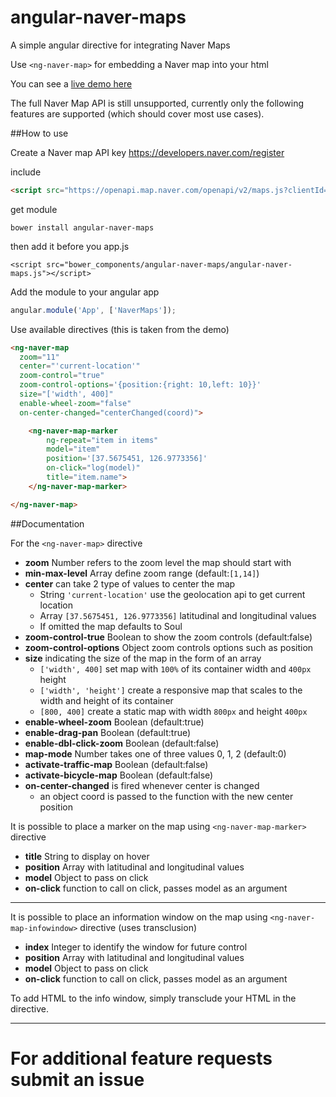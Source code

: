 # angular-naver-maps

A simple angular directive for integrating Naver Maps

Use `<ng-naver-map>` for embedding a Naver map into your html

You can see a [live demo here](https://dreidev.github.io/angular-naver-maps)

The full Naver Map API is still unsupported, currently only the following features are supported (which should cover most use cases).

##How to use

Create a Naver map API key https://developers.naver.com/register

include

```html
<script src="https://openapi.map.naver.com/openapi/v2/maps.js?clientId=YOURKEY"></script>
```

get module

```
bower install angular-naver-maps
```

then add it before you app.js

```
<script src="bower_components/angular-naver-maps/angular-naver-maps.js"></script>
```

Add the module to your angular app

```js
angular.module('App', ['NaverMaps']);
```

Use available directives (this is taken from the demo)

```html
<ng-naver-map
  zoom="11"
  center="'current-location'"
  zoom-control="true"
  zoom-control-options='{position:{right: 10,left: 10}}'
  size="['width', 400]"
  enable-wheel-zoom="false"
  on-center-changed="centerChanged(coord)">

    <ng-naver-map-marker
        ng-repeat="item in items"
        model="item"
        position='[37.5675451, 126.9773356]'
        on-click="log(model)"
        title="item.name">
    </ng-naver-map-marker>

</ng-naver-map>
```

##Documentation

For the `<ng-naver-map>` directive

- **zoom** Number refers to the zoom level the map should start with
- **min-max-level** Array define zoom range (default:`[1,14]`)
- **center** can take 2 type of values to center the map
  + String `'current-location'` use the geolocation api to get current location
  + Array `[37.5675451, 126.9773356]` latitudinal and longitudinal values
  + If omitted the map defaults to Soul
- **zoom-control-true** Boolean to show the zoom controls (default:false)
- **zoom-control-options** Object zoom controls options such as position
- **size** indicating the size of the map in the form of an array
  + `['width', 400]` set map with `100%` of its container width and `400px` height
  + `['width', 'height']` create a responsive map that scales to the width and height of its container
  + `[800, 400]` create a static map with width `800px` and height `400px`
- **enable-wheel-zoom** Boolean (default:true)
- **enable-drag-pan** Boolean (default:true)
- **enable-dbl-click-zoom** Boolean (default:false)
- **map-mode** Number takes one of three values 0, 1, 2 (default:0)
- **activate-traffic-map** Boolean (default:false)
- **activate-bicycle-map** Boolean (default:false)
- **on-center-changed** is fired whenever center is changed
  + an object coord is passed to the function with the new center position


It is possible to place a marker on the map using `<ng-naver-map-marker>` directive

- **title** String to display on hover
- **position** Array with latitudinal and longitudinal values
- **model** Object to pass on click
- **on-click** function to call on click, passes model as an argument

---


It is possible to place an information window on the map using `<ng-naver-map-infowindow>` directive (uses transclusion)

- **index** Integer to identify the window for future control
- **position** Array with latitudinal and longitudinal values
- **model** Object to pass on click
- **on-click** function to call on click, passes model as an argument

To add HTML to the info window, simply transclude your HTML in the directive.


---
# For additional feature requests submit an issue
